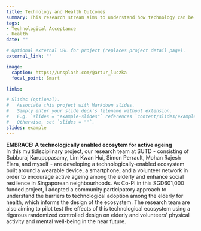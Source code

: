 ```yaml
---
title: Technology and Health Outcomes
summary: This research stream aims to understand how technology can be harnessed to improve individual health outcomes.
tags:
- Technological Acceptance
- Health
date: ""

# Optional external URL for project (replaces project detail page).
external_link: ""

image:
  caption: https://unsplash.com/@artur_luczka
  focal_point: Smart

links:

# Slides (optional).
#   Associate this project with Markdown slides.
#   Simply enter your slide deck's filename without extension.
#   E.g. `slides = "example-slides"` references `content/slides/example-slides.md`.
#   Otherwise, set `slides = ""`.
slides: example
---
```

**EMBRACE: A technologically enabled ecosytem for active ageing** <br/>
In this multidisciplinary project, our research team at SUTD - consisting of Subburaj Karupppasamy, Lim Kwan Hui, Simon Perrault, Mohan Rajesh Elara, and myself - are developing a technologically-enabled ecosystem built around a wearable device, a smartphone, and a volunteer network in order to encourage active ageing among the elderly and enhance social resilience in Singaporean neighbourhoods. As Co-PI in this SGD601,000 funded project, I adopted a community participatory approach to understand the barriers to technological adoption among the elderly for health, which informs the design of the ecosystem. The research team are also aiming to pilot test the effects of this technological ecosystem using a rigorous randomized controlled design on elderly and volunteers' physical activity and mental well-being in the near future. 
